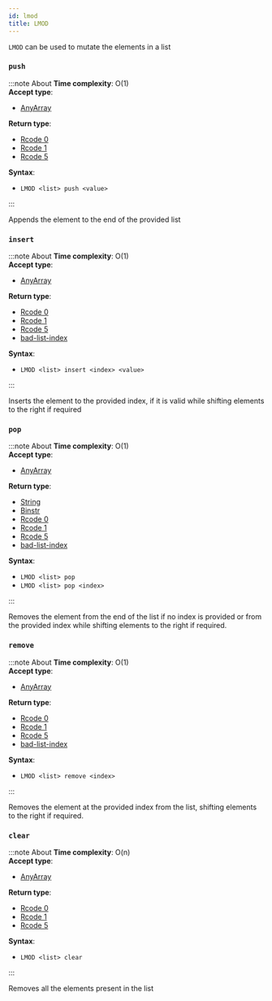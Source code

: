 ```yaml
---
id: lmod
title: LMOD
---
```


`LMOD` can be used to mutate the elements in a list

### `push`
:::note About
**Time complexity**: O(1)  
**Accept type**:

- [AnyArray](../protocol/data-types.md#any-array)

**Return type**:

- [Rcode 0](../protocol/response-codes.md)
- [Rcode 1](../protocol/response-codes.md)
- [Rcode 5](../protocol/response-codes.md)

**Syntax**:

- `LMOD <list> push <value>`

:::

Appends the element to the end of the provided list

### `insert`
:::note About
**Time complexity**: O(1)  
**Accept type**:

- [AnyArray](../protocol/data-types.md#any-array)

**Return type**:

- [Rcode 0](../protocol/response-codes.md)
- [Rcode 1](../protocol/response-codes.md)
- [Rcode 5](../protocol/response-codes.md)
- [bad-list-index](../protocol/errors.md#table-of-errors)

**Syntax**:

- `LMOD <list> insert <index> <value>`

:::

Inserts the element to the provided index, if it is valid while shifting elements
to the right if required


### `pop`
:::note About
**Time complexity**: O(1)  
**Accept type**:

- [AnyArray](../protocol/data-types.md#any-array)

**Return type**:

- [String](../protocol/skyhash.md#strings-)
- [Binstr](../protocol/skyhash.md#strings-)
- [Rcode 0](../protocol/response-codes.md)
- [Rcode 1](../protocol/response-codes.md)
- [Rcode 5](../protocol/response-codes.md)
- [bad-list-index](../protocol/errors.md#table-of-errors)

**Syntax**:

- `LMOD <list> pop`
- `LMOD <list> pop <index>`

:::

Removes the element from the end of the list if no index is provided or from the provided
index while shifting elements to the right if required.


### `remove`
:::note About
**Time complexity**: O(1)  
**Accept type**:

- [AnyArray](../protocol/data-types.md#any-array)

**Return type**:

- [Rcode 0](../protocol/response-codes.md)
- [Rcode 1](../protocol/response-codes.md)
- [Rcode 5](../protocol/response-codes.md)
- [bad-list-index](../protocol/errors.md#table-of-errors)

**Syntax**:

- `LMOD <list> remove <index>`

:::

Removes the element at the provided index from the list, shifting elements to the right
if required.


### `clear`
:::note About
**Time complexity**: O(n)  
**Accept type**:

- [AnyArray](../protocol/data-types.md#any-array)

**Return type**:

- [Rcode 0](../protocol/response-codes.md)
- [Rcode 1](../protocol/response-codes.md)
- [Rcode 5](../protocol/response-codes.md)

**Syntax**:

- `LMOD <list> clear`

:::

Removes all the elements present in the list


